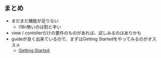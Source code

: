 
## まとめ

* まだまだ機能が足りない
  * i18n無いのは割と辛い
* view / contollerだけの要件のものがあれば、試しみるのはありかも
* guideが良く出来ているので、まずはGetting Startedをやってみるのがオススメ
  * [Getting Started](http://lotusrb.org/guides/getting-started/)

